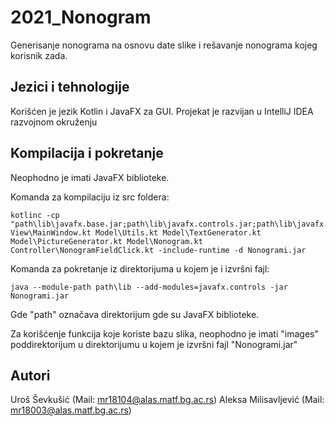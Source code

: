 # 2021_Nonogram
Generisanje nonograma na osnovu date slike i rešavanje nonograma kojeg korisnik zada.
## Jezici i tehnologije
Korišćen je jezik Kotlin i JavaFX za GUI. Projekat je razvijan u IntelliJ IDEA razvojnom okruženju
## Kompilacija i pokretanje
Neophodno je imati JavaFX biblioteke.

Komanda za kompilaciju iz src foldera:
```
kotlinc -cp "path\lib\javafx.base.jar;path\lib\javafx.controls.jar;path\lib\javafx.fxml.jar;path\lib\javafx.graphics.jar"  View\MainWindow.kt Model\Utils.kt Model\TextGenerator.kt Model\PictureGenerator.kt Model\Nonogram.kt Controller\NonogramFieldClick.kt -include-runtime -d Nonogrami.jar
```

Komanda za pokretanje iz direktorijuma u kojem je i izvršni fajl:
```
java --module-path path\lib --add-modules=javafx.controls -jar Nonogrami.jar
```

Gde "path" označava direktorijum gde su JavaFX biblioteke.

Za korišćenje funkcija koje koriste bazu slika, neophodno je imati "images" poddirektorijum u direktorijumu u kojem je izvršni fajl "Nonogrami.jar"
## Autori
Uroš Ševkušić (Mail: mr18104@alas.matf.bg.ac.rs)
Aleksa Milisavljević (Mail: mr18003@alas.matf.bg.ac.rs)
